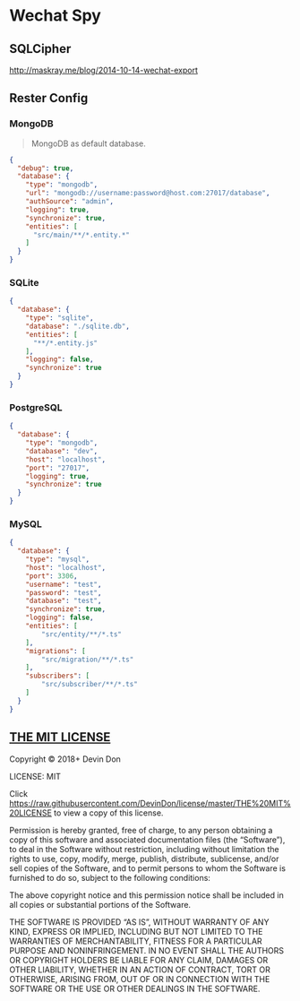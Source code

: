 # Wechat Spy

## SQLCipher

http://maskray.me/blog/2014-10-14-wechat-export

## Rester Config

### MongoDB

> MongoDB as default database.

```json
{
  "debug": true,
  "database": {
    "type": "mongodb",
    "url": "mongodb://username:password@host.com:27017/database",
    "authSource": "admin",
    "logging": true,
    "synchronize": true,
    "entities": [
      "src/main/**/*.entity.*"
    ]
  }
}
```

### SQLite

```json
{
  "database": {
    "type": "sqlite",
    "database": "./sqlite.db",
    "entities": [
      "**/*.entity.js"
    ],
    "logging": false,
    "synchronize": true
  }
}
```

### PostgreSQL

```json
{
  "database": {
    "type": "mongodb",
    "database": "dev",
    "host": "localhost",
    "port": "27017",
    "logging": true,
    "synchronize": true
  }
}
```

### MySQL

```json
{
  "database": {
    "type": "mysql",
    "host": "localhost",
    "port": 3306,
    "username": "test",
    "password": "test",
    "database": "test",
    "synchronize": true,
    "logging": false,
    "entities": [
        "src/entity/**/*.ts"
    ],
    "migrations": [
        "src/migration/**/*.ts"
    ],
    "subscribers": [
        "src/subscriber/**/*.ts"
    ]
  }
}
```

## [THE MIT LICENSE](https://raw.githubusercontent.com/DevinDon/license/master/THE%20MIT%20LICENSE)

Copyright © 2018+ Devin Don

LICENSE: MIT

Click <https://raw.githubusercontent.com/DevinDon/license/master/THE%20MIT%20LICENSE> to view a copy of this license.

Permission is hereby granted, free of charge, to any person obtaining a copy of this software and associated documentation files (the “Software”), to deal in the Software without restriction, including without limitation the rights to use, copy, modify, merge, publish, distribute, sublicense, and/or sell copies of the Software, and to permit persons to whom the Software is furnished to do so, subject to the following conditions:

The above copyright notice and this permission notice shall be included in all copies or substantial portions of the Software.

THE SOFTWARE IS PROVIDED “AS IS”, WITHOUT WARRANTY OF ANY KIND, EXPRESS OR IMPLIED, INCLUDING BUT NOT LIMITED TO THE WARRANTIES OF MERCHANTABILITY, FITNESS FOR A PARTICULAR PURPOSE AND NONINFRINGEMENT. IN NO EVENT SHALL THE AUTHORS OR COPYRIGHT HOLDERS BE LIABLE FOR ANY CLAIM, DAMAGES OR OTHER LIABILITY, WHETHER IN AN ACTION OF CONTRACT, TORT OR OTHERWISE, ARISING FROM, OUT OF OR IN CONNECTION WITH THE SOFTWARE OR THE USE OR OTHER DEALINGS IN THE SOFTWARE.
